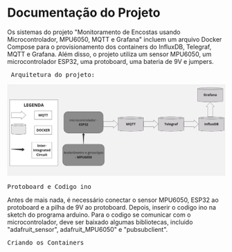 # Documentação do Projeto

Os sistemas do projeto "Monitoramento de Encostas usando Microcontrolador, MPU6050, MQTT e Grafana" incluem um arquivo Docker Compose para o provisionamento dos containers do InfluxDB, Telegraf, MQTT e Grafana. Além disso, o projeto utiliza um sensor MPU6050, um microcontrolador ESP32, uma protoboard, uma bateria de 9V e jumpers.

<pre> Arquitetura do projeto: </pre> 
 ![arquitetura_projeto](/Wiki/imagens_projeto/arquitetura.jpeg)


<pre>
Protoboard e Codigo ino
</pre>

Antes de mais nada, é necessário conectar o sensor MPU6050, ESP32 ao protoboard e a pilha de 9V ao protoboard. Depois, inserir o codigo ino na sketch do programa arduino. Para o codigo se comunicar com o microcontrolador, deve ser baixado algumas bibliotecas, incluido "adafruit_sensor", adafruit_MPU6050" e "pubsubclient".


<pre>
Criando os Containers
</pre>

